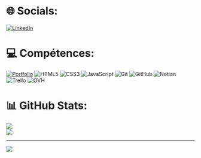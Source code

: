 # 🌐 Socials:
[![LinkedIn](https://img.shields.io/badge/LinkedIn-%230077B5.svg?logo=linkedin&logoColor=white)](https://linkedin.com/in/mathéo-pelloux-1395702bb) 

# 💻 Compétences:
[![Portfolio](https://img.shields.io/badge/Portfolio-%23000000.svg?style=for-the-badge&logo=firefox&logoColor=#FF7139)](https://matheo.portfolio-cci.fr) ![HTML5](https://img.shields.io/badge/html5-%23E34F26.svg?style=for-the-badge&logo=html5&logoColor=white) ![CSS3](https://img.shields.io/badge/css3-%231572B6.svg?style=for-the-badge&logo=css3&logoColor=white) ![JavaScript](https://img.shields.io/badge/javascript-%23323330.svg?style=for-the-badge&logo=javascript&logoColor=%23F7DF1E) ![Git](https://img.shields.io/badge/git-%23F05033.svg?style=for-the-badge&logo=git&logoColor=white) ![GitHub](https://img.shields.io/badge/github-%23121011.svg?style=for-the-badge&logo=github&logoColor=white) ![Notion](https://img.shields.io/badge/Notion-%23000000.svg?style=for-the-badge&logo=notion&logoColor=white) ![Trello](https://img.shields.io/badge/Trello-%23026AA7.svg?style=for-the-badge&logo=Trello&logoColor=white) ![OVH](https://img.shields.io/badge/ovh-%23123F6D.svg?style=for-the-badge&logo=ovh&logoColor=#123F6D)
# 📊 GitHub Stats:
![](https://github-readme-stats.vercel.app/api/top-langs/?username=MatheoPelloux&theme=white&hide_border=false&include_all_commits=true&count_private=false&layout=compact)<br/>
![](https://github-readme-stats.vercel.app/api?username=MatheoPelloux&theme=white&hide_border=false&include_all_commits=true&count_private=false)<br/>

---
[![](https://visitcount.itsvg.in/api?id=MatheoPellouxx&label=MatheoPelloux&color=0&icon=3&pretty=false)](https://visitcount.itsvg.in)
